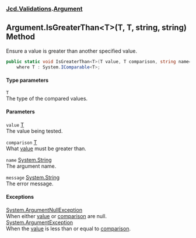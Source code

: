 ### [Jcd.Validations](Jcd_Validations.md 'Jcd.Validations').[Argument](Jcd_Validations_Argument.md 'Jcd.Validations.Argument')
## Argument.IsGreaterThan&lt;T&gt;(T, T, string, string) Method
Ensure a value is greater than another specified value.  
```csharp
public static void IsGreaterThan<T>(T value, T comparison, string name=null, string message=null)
    where T : System.IComparable<T>;
```
#### Type parameters
<a name='Jcd_Validations_Argument_IsGreaterThan_T_(T_T_string_string)_T'></a>
`T`  
The type of the compared values.
  
#### Parameters
<a name='Jcd_Validations_Argument_IsGreaterThan_T_(T_T_string_string)_value'></a>
`value` [T](Jcd_Validations_Argument_IsGreaterThan_T_(T_T_string_string).md#Jcd_Validations_Argument_IsGreaterThan_T_(T_T_string_string)_T 'Jcd.Validations.Argument.IsGreaterThan&lt;T&gt;(T, T, string, string).T')  
The value being tested.
  
<a name='Jcd_Validations_Argument_IsGreaterThan_T_(T_T_string_string)_comparison'></a>
`comparison` [T](Jcd_Validations_Argument_IsGreaterThan_T_(T_T_string_string).md#Jcd_Validations_Argument_IsGreaterThan_T_(T_T_string_string)_T 'Jcd.Validations.Argument.IsGreaterThan&lt;T&gt;(T, T, string, string).T')  
What [value](Jcd_Validations_Argument_IsGreaterThan_T_(T_T_string_string).md#Jcd_Validations_Argument_IsGreaterThan_T_(T_T_string_string)_value 'Jcd.Validations.Argument.IsGreaterThan&lt;T&gt;(T, T, string, string).value') must be greater than.
  
<a name='Jcd_Validations_Argument_IsGreaterThan_T_(T_T_string_string)_name'></a>
`name` [System.String](https://docs.microsoft.com/en-us/dotnet/api/System.String 'System.String')  
The argument name.
  
<a name='Jcd_Validations_Argument_IsGreaterThan_T_(T_T_string_string)_message'></a>
`message` [System.String](https://docs.microsoft.com/en-us/dotnet/api/System.String 'System.String')  
The error message.
  
#### Exceptions
[System.ArgumentNullException](https://docs.microsoft.com/en-us/dotnet/api/System.ArgumentNullException 'System.ArgumentNullException')  
When either [value](Jcd_Validations_Argument_IsGreaterThan_T_(T_T_string_string).md#Jcd_Validations_Argument_IsGreaterThan_T_(T_T_string_string)_value 'Jcd.Validations.Argument.IsGreaterThan&lt;T&gt;(T, T, string, string).value') or [comparison](Jcd_Validations_Argument_IsGreaterThan_T_(T_T_string_string).md#Jcd_Validations_Argument_IsGreaterThan_T_(T_T_string_string)_comparison 'Jcd.Validations.Argument.IsGreaterThan&lt;T&gt;(T, T, string, string).comparison') are null.  
[System.ArgumentException](https://docs.microsoft.com/en-us/dotnet/api/System.ArgumentException 'System.ArgumentException')  
When the [value](Jcd_Validations_Argument_IsGreaterThan_T_(T_T_string_string).md#Jcd_Validations_Argument_IsGreaterThan_T_(T_T_string_string)_value 'Jcd.Validations.Argument.IsGreaterThan&lt;T&gt;(T, T, string, string).value') is less than or equal to [comparison](Jcd_Validations_Argument_IsGreaterThan_T_(T_T_string_string).md#Jcd_Validations_Argument_IsGreaterThan_T_(T_T_string_string)_comparison 'Jcd.Validations.Argument.IsGreaterThan&lt;T&gt;(T, T, string, string).comparison').  
